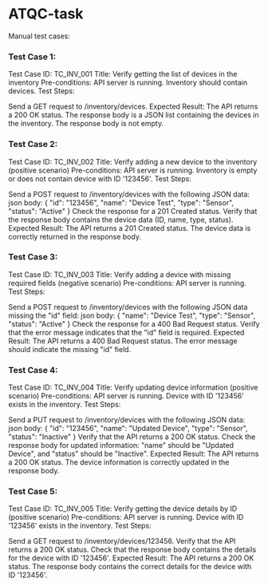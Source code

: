 # ATQC-task
Manual test cases:

### Test Case 1:
Test Case ID: TC_INV_001
Title: Verify getting the list of devices in the inventory
Pre-conditions: API server is running. Inventory should contain devices.
Test Steps:

Send a GET request to /inventory/devices.
Expected Result:
The API returns a 200 OK status.
The response body is a JSON list containing the devices in the inventory.
The response body is not empty.

### Test Case 2:
Test Case ID: TC_INV_002
Title: Verify adding a new device to the inventory (positive scenario)
Pre-conditions: API server is running. Inventory is empty or does not contain device with ID '123456'.
Test Steps:

Send a POST request to /inventory/devices with the following JSON data:
json body:
{ 
    "id": "123456", 
    "name": "Device Test", 
    "type": "Sensor", 
    "status": "Active" 
}
Check the response for a 201 Created status.
Verify that the response body contains the device data (ID, name, type, status).
Expected Result:
The API returns a 201 Created status.
The device data is correctly returned in the response body.

### Test Case 3:
Test Case ID: TC_INV_003
Title: Verify adding a device with missing required fields (negative scenario)
Pre-conditions: API server is running.
Test Steps:

Send a POST request to /inventory/devices with the following JSON data missing the "id" field:
json body:
{ 
    "name": "Device Test", 
    "type": "Sensor", 
    "status": "Active" 
}
Check the response for a 400 Bad Request status.
Verify that the error message indicates that the "id" field is required.
Expected Result:
The API returns a 400 Bad Request status.
The error message should indicate the missing "id" field.

### Test Case 4:
Test Case ID: TC_INV_004
Title: Verify updating device information (positive scenario)
Pre-conditions: API server is running. Device with ID '123456' exists in the inventory.
Test Steps:

Send a PUT request to /inventory/devices with the following JSON data:
json body:
{ 
    "id": "123456", 
    "name": "Updated Device", 
    "type": "Sensor", 
    "status": "Inactive" 
}
Verify that the API returns a 200 OK status.
Check the response body for updated information: "name" should be "Updated Device", and "status" should be "Inactive".
Expected Result:
The API returns a 200 OK status.
The device information is correctly updated in the response body.

### Test Case 5:
Test Case ID: TC_INV_005
Title: Verify getting the device details by ID (positive scenario)
Pre-conditions: API server is running. Device with ID '123456' exists in the inventory.
Test Steps:

Send a GET request to /inventory/devices/123456.
Verify that the API returns a 200 OK status.
Check that the response body contains the details for the device with ID '123456'.
Expected Result:
The API returns a 200 OK status.
The response body contains the correct details for the device with ID '123456'.
